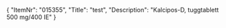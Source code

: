 {
  "ItemNr": "015355",
  "Title": "test",
  "Description": "Kalcipos-D, tuggtablett 500 mg/400 IE"
}